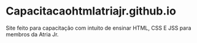 # Capacitacaohtmlatriajr.github.io
Site feito para capacitação com intuito de ensinar HTML, CSS E JSS para membros da Atria Jr.
